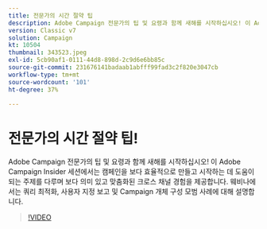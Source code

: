 ```yaml
---
title: 전문가의 시간 절약 팁
description: Adobe Campaign 전문가의 팁 및 요령과 함께 새해를 시작하십시오! 이 Adobe Campaign Insider 세션에서는 보다 효율적인 작업을 수행하는 데 도움이 되는 주제를 다룹니다. (설명은 60~160자 사이여야 함)
version: Classic v7
solution: Campaign
kt: 10504
thumbnail: 343523.jpeg
exl-id: 5cb90af1-0111-44d8-898d-2c9d6e6bb85c
source-git-commit: 231676141badaab1abfff99fad3c2f820e3047cb
workflow-type: tm+mt
source-wordcount: '101'
ht-degree: 37%

---
```


# 전문가의 시간 절약 팁!

Adobe Campaign 전문가의 팁 및 요령과 함께 새해를 시작하십시오! 이 Adobe Campaign Insider 세션에서는 캠페인을 보다 효율적으로 만들고 시작하는 데 도움이 되는 주제를 다루며 보다 의미 있고 맞춤화된 크로스 채널 경험을 제공합니다. 웨비나에서는 쿼리 최적화, 사용자 지정 보고 및 Campaign 개체 구성 모범 사례에 대해 설명합니다.

>[!VIDEO](https://video.tv.adobe.com/v/343523/?quality=12&learn=on)
